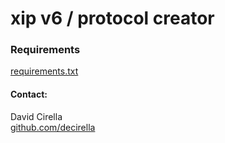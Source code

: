 # xip v6 / protocol creator







### Requirements

[requirements.txt](/requirements.txt)


#### Contact:
David Cirella  
[github.com/decirella](https://github.com/decirella)
